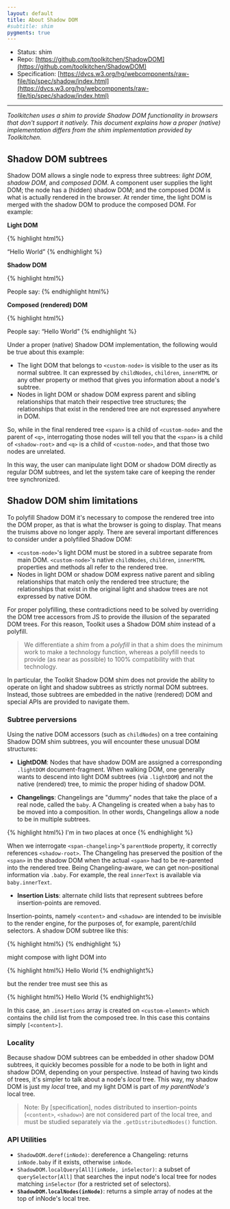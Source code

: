```yaml
---
layout: default
title: About Shadow DOM
#subtitle: shim
pygments: true
---
```


- Status: <span class="label label-info">shim</span>
- Repo: [https://github.com/toolkitchen/ShadowDOM](https://github.com/toolkitchen/ShadowDOM)
- Specification: [https://dvcs.w3.org/hg/webcomponents/raw-file/tip/spec/shadow/index.html](https://dvcs.w3.org/hg/webcomponents/raw-file/tip/spec/shadow/index.html)

---

*Toolkitchen uses a shim to provide Shadow DOM functionality in browsers that don't
support it natively. This document explains how a proper (native) implementation
differs from the shim implementation provided by Toolkitchen.*

## Shadow DOM subtrees

Shadow DOM allows a single node to express three subtrees: _light DOM_, _shadow DOM_, and _composed DOM_. A component user supplies the light DOM; the node has a (hidden) shadow DOM; and the composed DOM is what is actually rendered in the browser. At render time, the light DOM is merged with the shadow DOM to produce the composed DOM. For example:

**Light DOM**

{% highlight html%}
<custom-node>
  <!-- everything in here is custom-node's light DOM -->
  <q>Hello World</q>
</custom-node>
{% endhighlight %}

**Shadow DOM**

{% highlight html%}
<!-- shadow-root is attached to custom-node, but is not a child-->
<shadow-root>
  <!-- everything in here is custom-node's shadow DOM -->
  <span>People say: <content></content></span>
</shadow-root>
{% endhighlight html%}    

**Composed (rendered) DOM**

{% highlight html%}
<!-- rendered DOM -->
<custom-node>
  <span>People say: <q>Hello World</q></span>
</custom-node>
{% endhighlight %}

Under a proper (native) Shadow DOM implementation, the following would be true about this example:

* The light DOM that belongs to `<custom-node>` is visible to the user as its normal subtree. It can expressed by `childNodes`, `children`, `innerHTML` or any other property or method that gives you information about a node's subtree.
* Nodes in light DOM or shadow DOM express parent and sibling relationships that match their respective tree structures; the relationships that exist in the rendered tree are not expressed anywhere in DOM.

So, while in the final rendered tree `<span>` is a child of `<custom-node>` and the parent of `<q>`, interrogating those nodes will tell you that the `<span>` is a child of `<shadow-root>` and `<q>` is a child of `<custom-node>`, and that those two nodes are unrelated.

In this way, the user can manipulate light DOM or shadow DOM directly as regular DOM subtrees, and let the system take care of keeping the render tree synchronized.

## Shadow DOM shim limitations ##

To polyfill Shadow DOM it's necessary to compose the rendered tree into the DOM proper, as that is what the browser is going to display. That means the truisms above no longer apply. There are several important differences to consider under a polyfilled Shadow DOM:

* `<custom-node>`'s light DOM must be stored in a subtree separate from main DOM. `<custom-node>`'s native `childNodes`, `children`, `innerHTML` properties and methods all refer to the rendered tree.
* Nodes in light DOM or shadow DOM express native parent and sibling relationships that match only the rendered tree structure; the relationships that exist in the original light and shadow trees are not expressed by native DOM.

For proper polyfilling, these contradictions need to be solved by overriding the DOM tree accessors from JS to provide the illusion of the separated DOM trees. For this reason, Toolkit uses a Shadow DOM _shim_ instead of a polyfill. 

> We differentiate a <em>shim</em> from a <em>polyfill</em> in that a shim does the minimum work to make a technology function, whereas a polyfill needs to provide (as near as possible) to 100% compatibility with that technology.

In particular, the Toolkit Shadow DOM shim does not provide the ability to operate on light and shadow subtrees as strictly normal DOM subtrees. Instead, those subtrees are embedded in the native (rendered) DOM and special APIs are provided to navigate them.

### Subtree perversions

Using the native DOM accessors (such as `childNodes`) on a tree containing Shadow DOM shim subtrees, you will encounter these unusual DOM structures:

* **LightDOM**: Nodes that have shadow DOM are assigned a corresponding `.lightDOM` document-fragment. When walking DOM, one generally wants to descend into light DOM subtrees (via `.lightDOM`) and not the native (rendered) tree, to mimic the proper hiding of shadow DOM.

* **Changelings**: Changelings are "dummy" nodes that take the place of a real node, called the `baby`. A Changeling is created when a `baby` has to be moved into a composition. In other words, Changelings allow a node to be in multiple subtrees. 

{% highlight html%}
<shadow-root>
  <span-changeling></span-changeling>
</shadow-root>
<custom-node><span>I'm in two places at once</span></custom-node>
{% endhighlight %}
    
When we interrogate `<span-changeling>`'s `parentNode` property, it correctly references `<shadow-root>`. The Changeling has preserved the position of the `<span>` in the shadow DOM when the actual `<span>` had to be re-parented into the rendered tree. Being Changeling-aware, we can get non-positional information via `.baby`. For example, the real `innerText` is available via `baby.innerText`.

* **Insertion Lists**: alternate child lists that represent subtrees before insertion-points are removed. 

Insertion-points, namely `<content>` and `<shadow>` are intended to be invisible to the render engine, for the purposes of, for example, parent/child selectors. A shadow DOM subtree like this:

{% highlight html%}
<content></content>
{% endhighlight %}

might compose with light DOM into 

{% highlight html%}
<custom-element>
  <contesnt>
    <span>Hello World</span>
  </content>
</custom-element>
{% endhighlight%}

but the render tree must see this as

{% highlight html%}
<custom-element>
  <span>Hello World</span>
</custom-element>
{% endhighlight%}

In this case, an `.insertions` array is created on `<custom-element>` which contains the child list from the composed tree. In this case this contains simply `[<content>]`.

### Locality

Because shadow DOM subtrees can be embedded in other shadow DOM subtrees, it quickly becomes possible for a node to be both in light and shadow DOM, depending on your perspective. Instead of having two kinds of trees, it's simpler to talk about a node's _local_ tree. This way, my shadow DOM is just my _local_ tree, and my light DOM is part of _my parentNode's_ local tree. 

> Note: By [specification], nodes distributed to insertion-points (`<content>`, `<shadow>`) are not considered part of the local tree, and must be studied separately via the `.getDistributedNodes()` function.

### API Utilities

* `ShadowDOM.deref(inNode)`: dereference a Changeling: returns `inNode.baby` if it exists, otherwise `inNode`.
* `ShadowDOM.localQuery[All](inNode, inSelector)`: a subset of `querySelector[All]` that searches the input node's local tree for nodes matching `inSelector` (for a restricted set of selectors).
* **`ShadowDOM.localNodes(inNode)`**: returns a simple array of nodes at the top of inNode's local tree.


